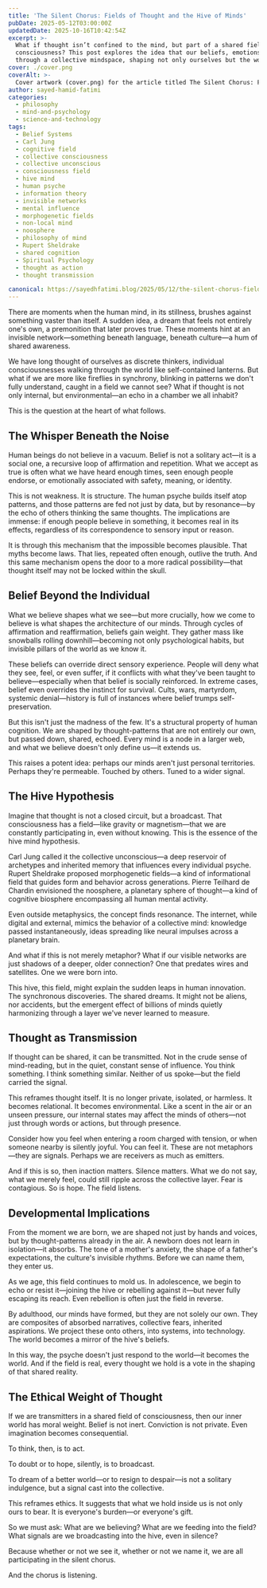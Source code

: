 ```yaml
---
title: 'The Silent Chorus: Fields of Thought and the Hive of Minds'
pubDate: 2025-05-12T03:00:00Z
updatedDate: 2025-10-16T10:42:54Z
excerpt: >-
  What if thought isn’t confined to the mind, but part of a shared field—an invisible hive of human
  consciousness? This post explores the idea that our beliefs, emotions, and even silences ripple
  through a collective mindspace, shaping not only ourselves but the world we co-create.
cover: ./cover.png
coverAlt: >-
  Cover artwork (cover.png) for the article titled The Silent Chorus: Fields of Thought and the Hive of Minds.
author: sayed-hamid-fatimi
categories:
  - philosophy
  - mind-and-psychology
  - science-and-technology
tags:
  - Belief Systems
  - Carl Jung
  - cognitive field
  - collective consciousness
  - collective unconscious
  - consciousness field
  - hive mind
  - human psyche
  - information theory
  - invisible networks
  - mental influence
  - morphogenetic fields
  - non-local mind
  - noosphere
  - philosophy of mind
  - Rupert Sheldrake
  - shared cognition
  - Spiritual Psychology
  - thought as action
  - thought transmission

canonical: https://sayedhfatimi.blog/2025/05/12/the-silent-chorus-fields-of-thought-and-the-hive-of-minds/
---
```


There are moments when the human mind, in its stillness, brushes against something vaster than itself. A sudden idea, a dream that feels not entirely one's own, a premonition that later proves true. These moments hint at an invisible network—something beneath language, beneath culture—a hum of shared awareness.

We have long thought of ourselves as discrete thinkers, individual consciousnesses walking through the world like self-contained lanterns. But what if we are more like fireflies in synchrony, blinking in patterns we don't fully understand, caught in a field we cannot see? What if thought is not only internal, but environmental—an echo in a chamber we all inhabit?

This is the question at the heart of what follows.

## The Whisper Beneath the Noise

Human beings do not believe in a vacuum. Belief is not a solitary act—it is a social one, a recursive loop of affirmation and repetition. What we accept as true is often what we have heard enough times, seen enough people endorse, or emotionally associated with safety, meaning, or identity.

This is not weakness. It is structure. The human psyche builds itself atop patterns, and those patterns are fed not just by data, but by resonance—by the echo of others thinking the same thoughts. The implications are immense: if enough people believe in something, it becomes real in its effects, regardless of its correspondence to sensory input or reason.

It is through this mechanism that the impossible becomes plausible. That myths become laws. That lies, repeated often enough, outlive the truth. And this same mechanism opens the door to a more radical possibility—that thought itself may not be locked within the skull.

## Belief Beyond the Individual

What we believe shapes what we see—but more crucially, how we come to believe is what shapes the architecture of our minds. Through cycles of affirmation and reaffirmation, beliefs gain weight. They gather mass like snowballs rolling downhill—becoming not only psychological habits, but invisible pillars of the world as we know it.

These beliefs can override direct sensory experience. People will deny what they see, feel, or even suffer, if it conflicts with what they've been taught to believe—especially when that belief is socially reinforced. In extreme cases, belief even overrides the instinct for survival. Cults, wars, martyrdom, systemic denial—history is full of instances where belief trumps self-preservation.

But this isn't just the madness of the few. It's a structural property of human cognition. We are shaped by thought-patterns that are not entirely our own, but passed down, shared, echoed. Every mind is a node in a larger web, and what we believe doesn't only define us—it extends us.

This raises a potent idea: perhaps our minds aren't just personal territories. Perhaps they're permeable. Touched by others. Tuned to a wider signal.

## The Hive Hypothesis

Imagine that thought is not a closed circuit, but a broadcast. That consciousness has a field—like gravity or magnetism—that we are constantly participating in, even without knowing. This is the essence of the hive mind hypothesis.

Carl Jung called it the collective unconscious—a deep reservoir of archetypes and inherited memory that influences every individual psyche. Rupert Sheldrake proposed morphogenetic fields—a kind of informational field that guides form and behavior across generations. Pierre Teilhard de Chardin envisioned the noosphere, a planetary sphere of thought—a kind of cognitive biosphere encompassing all human mental activity.

Even outside metaphysics, the concept finds resonance. The internet, while digital and external, mimics the behavior of a collective mind: knowledge passed instantaneously, ideas spreading like neural impulses across a planetary brain.

And what if this is not merely metaphor? What if our visible networks are just shadows of a deeper, older connection? One that predates wires and satellites. One we were born into.

This hive, this field, might explain the sudden leaps in human innovation. The synchronous discoveries. The shared dreams. It might not be aliens, nor accidents, but the emergent effect of billions of minds quietly harmonizing through a layer we've never learned to measure.

## Thought as Transmission

If thought can be shared, it can be transmitted. Not in the crude sense of mind-reading, but in the quiet, constant sense of influence. You think something. I think something similar. Neither of us spoke—but the field carried the signal.

This reframes thought itself. It is no longer private, isolated, or harmless. It becomes relational. It becomes environmental. Like a scent in the air or an unseen pressure, our internal states may affect the minds of others—not just through words or actions, but through presence.

Consider how you feel when entering a room charged with tension, or when someone nearby is silently joyful. You can feel it. These are not metaphors—they are signals. Perhaps we are receivers as much as emitters.

And if this is so, then inaction matters. Silence matters. What we do not say, what we merely feel, could still ripple across the collective layer. Fear is contagious. So is hope. The field listens.

## Developmental Implications

From the moment we are born, we are shaped not just by hands and voices, but by thought-patterns already in the air. A newborn does not learn in isolation—it absorbs. The tone of a mother's anxiety, the shape of a father's expectations, the culture's invisible rhythms. Before we can name them, they enter us.

As we age, this field continues to mold us. In adolescence, we begin to echo or resist it—joining the hive or rebelling against it—but never fully escaping its reach. Even rebellion is often just the field in reverse.

By adulthood, our minds have formed, but they are not solely our own. They are composites of absorbed narratives, collective fears, inherited aspirations. We project these onto others, into systems, into technology. The world becomes a mirror of the hive's beliefs.

In this way, the psyche doesn't just respond to the world—it becomes the world. And if the field is real, every thought we hold is a vote in the shaping of that shared reality.

## The Ethical Weight of Thought

If we are transmitters in a shared field of consciousness, then our inner world has moral weight. Belief is not inert. Conviction is not private. Even imagination becomes consequential.

To think, then, is to act.

To doubt or to hope, silently, is to broadcast.

To dream of a better world—or to resign to despair—is not a solitary indulgence, but a signal cast into the collective.

This reframes ethics. It suggests that what we hold inside us is not only ours to bear. It is everyone's burden—or everyone's gift.

So we must ask: What are we believing? What are we feeding into the field? What signals are we broadcasting into the hive, even in silence?

Because whether or not we see it, whether or not we name it, we are all participating in the silent chorus.

And the chorus is listening.
